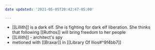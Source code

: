 ```yaml
---
date updated: '2021-05-05T20:42:47-05:00'

---
```


- [[Lillith]]  is a dark elf. She is fighting for dark elf liberation. She thinks that following [[Ruthos]] will bring freedom to her people
- [[Lillith]] - architect's spy
- metioned with [[Braxar]] in [[Library Of Ilios#^9f4bb7]]
